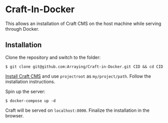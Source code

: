 # Craft-In-Docker

This allows an installation of Craft CMS on the host machine while serving through Docker.

## Installation

Clone the repository and switch to the folder:
```
$ git clone git@github.com:Arraying/Craft-in-Docker.git CID && cd CID
```
[Install Craft CMS](git@github.com:Arraying/Craft-in-Docker.git) and use `projectroot` as `my/project/path`.
Follow the installation instructions.

Spin up the server:
```
$ docker-compose up -d
```

Craft will be served on `localhost:8000`. Finalize the installation in the browser.